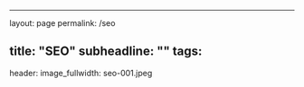 ---
layout: page
permalink: /seo

title: "SEO"
subheadline: ""
tags:
  - 

header:
    image_fullwidth: seo-001.jpeg
